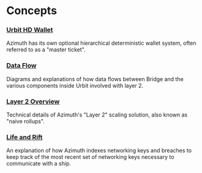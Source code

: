 # Concepts

### [Urbit HD Wallet](system/identity/concepts/hd-wallet)

Azimuth has its own optional hierarchical deterministic wallet system, often referred to as a "master ticket".

### [Data Flow](system/identity/concepts/flow)

Diagrams and explanations of how data flows between Bridge and the various components inside Urbit involved with layer 2.

### [Layer 2 Overview](system/identity/concepts/layer2)

Technical details of Azimuth's "Layer 2" scaling solution, also known as "naive rollups".

### [Life and Rift](system/identity/concepts/life-and-rift)

An explanation of how Azimuth indexes networking keys and breaches to keep track of the most recent set of networking keys necessary to communicate with a ship.
